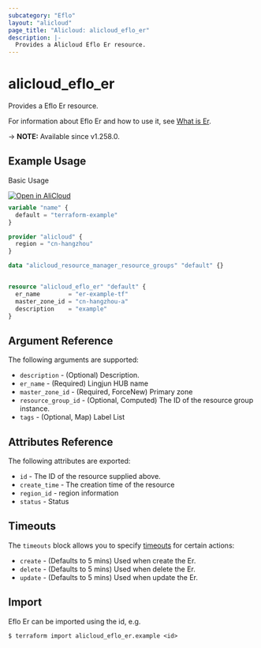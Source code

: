 ```yaml
---
subcategory: "Eflo"
layout: "alicloud"
page_title: "Alicloud: alicloud_eflo_er"
description: |-
  Provides a Alicloud Eflo Er resource.
---
```


# alicloud_eflo_er

Provides a Eflo Er resource.



For information about Eflo Er and how to use it, see [What is Er](https://next.api.alibabacloud.com/document/eflo/2022-05-30/CreateEr).

-> **NOTE:** Available since v1.258.0.

## Example Usage

Basic Usage

<div style="display: block;margin-bottom: 40px;"><div class="oics-button" style="float: right;position: absolute;margin-bottom: 10px;">
  <a href="https://api.aliyun.com/terraform?resource=alicloud_eflo_er&exampleId=94843f9f-5e11-4c5f-3240-d11c2ac3acd23cb9cffe&activeTab=example&spm=docs.r.eflo_er.0.94843f9f5e&intl_lang=EN_US" target="_blank">
    <img alt="Open in AliCloud" src="https://img.alicdn.com/imgextra/i1/O1CN01hjjqXv1uYUlY56FyX_!!6000000006049-55-tps-254-36.svg" style="max-height: 44px; max-width: 100%;">
  </a>
</div></div>

```terraform
variable "name" {
  default = "terraform-example"
}

provider "alicloud" {
  region = "cn-hangzhou"
}

data "alicloud_resource_manager_resource_groups" "default" {}


resource "alicloud_eflo_er" "default" {
  er_name        = "er-example-tf"
  master_zone_id = "cn-hangzhou-a"
  description    = "example"
}
```

## Argument Reference

The following arguments are supported:
* `description` - (Optional) Description.
* `er_name` - (Required) Lingjun HUB name
* `master_zone_id` - (Required, ForceNew) Primary zone
* `resource_group_id` - (Optional, Computed) The ID of the resource group instance.
* `tags` - (Optional, Map) Label List

## Attributes Reference

The following attributes are exported:
* `id` - The ID of the resource supplied above.
* `create_time` - The creation time of the resource
* `region_id` - region information
* `status` - Status

## Timeouts

The `timeouts` block allows you to specify [timeouts](https://developer.hashicorp.com/terraform/language/resources/syntax#operation-timeouts) for certain actions:
* `create` - (Defaults to 5 mins) Used when create the Er.
* `delete` - (Defaults to 5 mins) Used when delete the Er.
* `update` - (Defaults to 5 mins) Used when update the Er.

## Import

Eflo Er can be imported using the id, e.g.

```shell
$ terraform import alicloud_eflo_er.example <id>
```